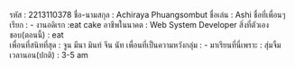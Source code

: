 รหัส : 2213110378
ชื่อ-นามสกุล : Achiraya Phuangsombut
ชื่อเล่น : Ashi
ชื่อที่เพื่อนๆเรียก : -
งานอดิเรก :eat cake
อาชีพในนาคต : Web System Developer
สิ่งที่ตัวเองชอบ(ตอนนี้) : eat   
เพื่อนที่สนิทที่สุด : จูน มีนา มินท์ จีน นัท 
เพื่อนที่เป็นความหวังกลุ่ม : - 
มาเรียนที่นี่เพราะ : สุ่มจิ้ม
เวลานอน(ปกติ) : 3-5 am